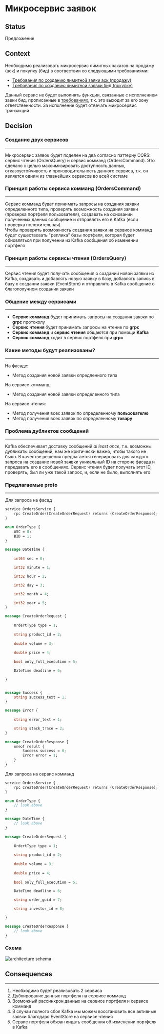 # Микросервис заявок

## Status

Предложение

## Context

Необходимо реализовать микросервис лимитных заказов на продажу (аск) и покупку (бид) в соотвествии со  следующими требованиями:
+ [Требования по созданию лимитной заяки аск (продажу)](https://docs.google.com/document/d/1e60-ou9c1p_JRWwZ613XFqYKoPQC-Yh2iyGsChzqrhU/edit?pli=1#)
+ [Требования по созданию лимитной заявки бид (покупку)](https://docs.google.com/document/d/1ZkI4wA1G_JldqxuCtSxJlWan9AYKG8fxNPMfGt1NUOU/edit#heading=h.erirw953pvj1)

Данный сервис не будет выполнять функции, связанные с исполнением завки бид, прописанные в [требованиях](https://docs.google.com/document/d/1ZkI4wA1G_JldqxuCtSxJlWan9AYKG8fxNPMfGt1NUOU/edit#heading=h.erirw953pvj1), т.к. это выходит за его зону ответственности. За исполнение будет отвечать микросервис транзакций

## Decision

### <b>Создание двух сервисов</b>
---
Микросервис заявок будет поделен на два согласно паттерну CQRS: сервис чтения (OrdersQuery) и сервис комманд (OrdersCommand). Это сделано с целью максимизировать доступность данных, отказоустойчивость и производительность данного сервиса, т.к. он является одним из главнейших сервисов во всей системе

### <b>Принцип работы сервиса комманд (OrdersCommand)</b>
---
Сервис комманд будет принимать запросы на создания заявки определенного типа, проверять возможность создания заявки (проверка портфеля пользователя), создавать на основании полученных данных сообщение и отправлять его в Kafka (если проверка положительная).  
Чтобы проверить возможность создания заявки на сервисе комманд будет существовать "реплика" базы портфеля, которая будет обновляться при получении из Kafka сообщения об изменении портфеля

### <b>Принцип работы сервисы чтения (OrdersQuery)</b>
---
Сервис чтения будет получать сообщения о создании новой заявки из Kafka, создавать и добавлять новую заявку в базу, добавлять запись в базу о создании заявки (EventStore) и отправлять в Kafka сообщение о благополучном создании заявки

### <b>Общение между сервисами</b>
---
+ <b>Сервис комманд</b> будет принимать запросы на создания заявки по <b>grpc</b> протоколу
+ <b>Сервис чтения</b> будет принимать запросы на чтение по <b>grpc</b>
+ <b>Сервис комманд</b> и <b>сервис чтения</b> общаются при помощи <b>Kafka</b>
+ <b>Сервис комманд</b> ходит в сервис портфеля при <b>grpc</b>

### <b>Какие методы будут реализованы?</b>
---
На фасаде:  
+ Метод создания новой заявки опредленного типа  

На сервисе комманд:
+ Метод создания новой завяки определенного типа

На сервисе чтения:
+ Метод получения всех заявок по определенному <b>пользователю</b>
+ Метод получения всех заявок по определенному <b>товару</b>

### <b>Проблема дубликтов сообщений</b>
---
Kafka обеспечивает доставку сообщений <i>al least once</i>, т.е. возможны дубликаты сообщений, нам же критически важно, чтобы такого не было. В качестве решения предлагается генерировать для каждого запроса на создание новой заявки уникальный ID на стороне фасада и передавать его в сообщениях. Сервис чтения будет получать этот ID, проверять, был ли уже такой запрос, и, если не было, выполнять его

### <b>Предлагаемые proto</b>
---
Для запроса на фасад
```protobuf
service OrdersService {
    rpc CreateOrder(CreateOrderRequest) returns (CreateOrderResponse);
}

enum OrderType {
    ASC = 0;
    BID = 1;
}

message DateTime {
    
    int64 sec = 0;

    int32 minute = 1;

    int32 hour = 2;

    int32 day = 3;

    int32 month = 4;

    int32 year = 5;
}

message CreateOrderRequest {
    
    OrdertType type = 1;
    
    string product_id = 2;
    
    double volume = 3;
    
    double price = 4;
    
    bool only_full_execution = 5;

    DateTime deadline = 6;

}


message Success {
    string success_text = 1;
}

message Error {
    
    string error_text = 1;

    string stack_trace = 2;
}

message CreateOrderResponse {
    oneof result {
        Success success = 0;
        Error error = 1;
    }
}
```

Для запроса на сервис комманд
```protobuf
service OrdersService {
    rpc CreateOrder(CreateOrderRequest) returns (CreateOrderResponse);
}

enum OrderType {
    // look above
}

message DateTime {
    // look above
}

message CreateOrderRequest {
    
    OrdertType type = 1;
    
    string product_id = 2;
    
    double volume = 3;
    
    double price = 4;
    
    bool only_full_execution = 5;

    DateTime deadline = 6;

    string order_guid = 7;

    string investor_id = 8;

}

message CreateOrderResponse {
    // look above
}
```

### <b>Схема</b>
![architecture schema](ShemasImg/OrdersMicroserviceShema.png)

## Consequences
---
1. Необходимо будет реализовать 2 сервиса
2. Дублирование данных портфеля на сервисе комманд
3. Возможный рассинхрон данных на сервисе портфеля и сервисе комманд
4. В случаи полного сбоя Kafka мы можем восстановить все активные заявки благодаря EventStore на сервисе чтения
5. Сервис портфеля обязан кидать сообщения об изменении портфеля в Kafka
